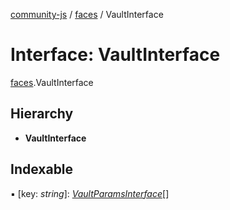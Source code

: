 [community-js](../README.md) / [faces](../modules/faces.md) / VaultInterface

# Interface: VaultInterface

[faces](../modules/faces.md).VaultInterface

## Hierarchy

* **VaultInterface**

## Indexable

▪ [key: *string*]: [*VaultParamsInterface*](faces.vaultparamsinterface.md)[]
